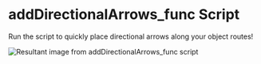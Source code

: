 # addDirectionalArrows_func Script

Run the script to quickly place directional arrows along your object routes!

![Resultant image from addDirectionalArrows_func script](https://user-images.githubusercontent.com/51003449/89949501-00cb9080-dbf6-11ea-9948-1be5ca680c95.png)
